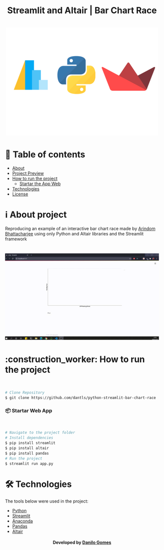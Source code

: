 <h1 align="center" name="title">Streamlit and Altair | Bar Chart Race</h1>

<h1 align="center">
  <img width=500 src="https://github.com/dantls/python-streamlit-bar-chart-race/blob/main/Logo.svg" alt="Logo" />
</h1>


# :pushpin: Table of contents
<!--ts-->
   * [About](#About)
   * [Project Preview](#preview)
   * [How to run the project](#run)
      * [Startar the App Web](#web)
   * [Technologies](#technologies)
   * [License](#license)
<!--te-->


<h1 name="About">ℹ About project</h1>
Reproducing an example of an interactive bar chart race made by <a href="https://towardsdatascience.com/add-animated-charts-to-your-dashboards-with-streamlit-python-f41863f1ef7c" target="_blank">Arindom Bhattacharjee</a> using only Python and Altair libraries and the Streamlit framework

<h1 name="preview" align="center">
  <img width=1024 src="https://github.com/dantls/python-streamlit-bar-chart-race/blob/main/figure.gif" alt="preview" />
</h1>



<h1 name="run">:construction_worker: How to run the project</h1> <br>

```bash
# Clone Repository
$ git clone https://github.com/dantls/python-streamlit-bar-chart-race
```

<h3 name='web'>📦 Startar Web App</h3><br>

```bash
# Navigate to the project folder
# Install dependencies
$ pip install streamlit
$ pip install altair
$ pip install pandas
# Run the project
$ streamlit run app.py
```

<h1 name="technologies">🛠 Technologies</h1>

The tools below were used in the project:

- [Python](https://www.python.org/)
- [Streamlit](https://www.streamlit.io/)
- [Anaconda](https://www.anaconda.com/)
- [Pandas](https://pandas.pydata.org/)
- [Altair](https://altair-viz.github.io/index.html)



<h4 name="license" align="center">
    Developed by <a href="https://www.linkedin.com/in/danilo-gomes-394459103/" target="_blank">Danilo Gomes</a>
</h4>
